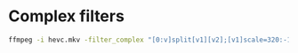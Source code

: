 # Complex filters

```bash
ffmpeg -i hevc.mkv -filter_complex "[0:v]split[v1][v2];[v1]scale=320:-1:flags=lanczos,vflip[s];[v2][s]overlay=10:10" -c:v libx264 x264.mp4
```